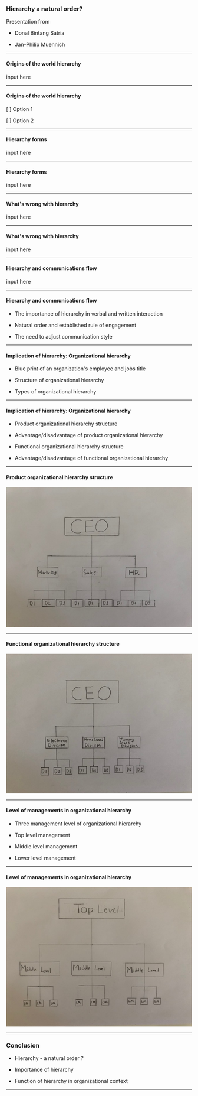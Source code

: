 ### Hierarchy a natural order?

Presentation from

- Donal Bintang Satria

- Jan-Philip Muennich

---

#### Origins of the world hierarchy

input here

---

#### Origins of the world hierarchy

[ ] Option 1

[ ] Option 2

---

#### Hierarchy forms

input here

---

#### Hierarchy forms

input here

---

#### What's wrong with hierarchy

input here

---

#### What's wrong with hierarchy

input here

---

#### Hierarchy and communications flow

input here

---

#### Hierarchy and communications flow

- The importance of hierarchy in verbal and written interaction

- Natural order and established rule of engagement

- The need to adjust communication style

---

#### Implication of hierarchy: Organizational hierarchy

- Blue print of an organization's employee and jobs title

- Structure of organizational hierarchy

- Types of organizational hierarchy

---

#### Implication of hierarchy: Organizational hierarchy

- Product organizational hierarchy structure

- Advantage/disadvantage of product organizational hierarchy

- Functional organizational hierarchy structure

- Advantage/disadvantage of functional organizational hierarchy

---

#### Product organizational hierarchy structure

![Product Organizational Hierarchy structure](Product.JPG)

---

#### Functional organizational hierarchy structure

![Functional Organizational structure](Functional.JPG)

---

#### Level of managements in organizational hierarchy

- Three management level of organizational hierarchy

- Top level management

- Middle level management

- Lower level management

---

#### Level of managements in organizational hierarchy

![Level of managements in organizational hierarchy](Management.JPG)

---

### Conclusion

- Hierarchy - a natural order ?

- Importance of hierarchy

- Function of hierarchy in organizational context

---

